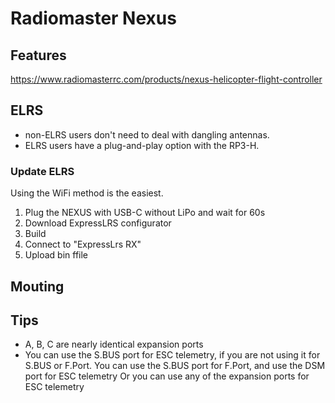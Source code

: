 # Radiomaster Nexus

## Features
https://www.radiomasterrc.com/products/nexus-helicopter-flight-controller

## ELRS
* non-ELRS users don't need to deal with dangling antennas. 
* ELRS users have a plug-and-play option with the RP3-H. 

### Update ELRS
Using the WiFi method is the easiest.
1. Plug the NEXUS with USB-C without LiPo and wait for 60s
3. Download ExpressLRS configurator
4. Build 
5. Connect to "ExpressLrs RX"
6. Upload bin ffile

## Mouting

## Tips
- A, B, C are nearly identical expansion ports
- You can use the S.BUS port for ESC telemetry, if you are not using it for S.BUS or F.Port. You can use the S.BUS port for F.Port, and use the DSM port for ESC telemetry Or you can use any of the expansion ports for ESC telemetry
